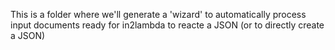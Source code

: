 This is a folder where we'll generate a 'wizard' to automatically process input documents ready for in2lambda to reacte a JSON (or to directly create a JSON)